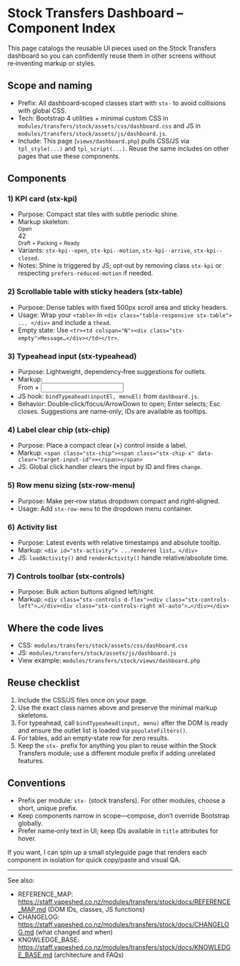 # Stock Transfers Dashboard – Component Index

This page catalogs the reusable UI pieces used on the Stock Transfers dashboard so you can confidently reuse them in other screens without re‑inventing markup or styles.

## Scope and naming

- Prefix: All dashboard‑scoped classes start with `stx-` to avoid collisions with global CSS.
- Tech: Bootstrap 4 utilities + minimal custom CSS in `modules/transfers/stock/assets/css/dashboard.css` and JS in `modules/transfers/stock/assets/js/dashboard.js`.
- Include: This page (`views/dashboard.php`) pulls CSS/JS via `tpl_style(...)` and `tpl_script(...)`. Reuse the same includes on other pages that use these components.

## Components

### 1) KPI card (stx-kpi)
- Purpose: Compact stat tiles with subtle periodic shine.
- Markup skeleton:
  <div class="card stx-kpi stx-kpi--open">
    <div class="card-body py-2">
      <div class="d-flex justify-content-between align-items-center">
        <div>
          <div class="text-muted text-uppercase" style="font-size:12px">Open</div>
          <div class="d-flex align-items-baseline">
            <div class="stx-kpi-value">42</div>
            <div class="ml-2 text-muted" style="font-size:12px">Draft + Packing + Ready</div>
          </div>
        </div>
        <div class="stx-kpi-icon" aria-hidden="true"><i class="fa fa-wrench"></i></div>
      </div>
    </div>
  </div>
- Variants: `stx-kpi--open`, `stx-kpi--motion`, `stx-kpi--arrive`, `stx-kpi--closed`.
- Notes: Shine is triggered by JS; opt‑out by removing class `stx-kpi` or respecting `prefers-reduced-motion` if needed.

### 2) Scrollable table with sticky headers (stx-table)
- Purpose: Dense tables with fixed 500px scroll area and sticky headers.
- Usage: Wrap your `<table>` in `<div class="table-responsive stx-table"> ... </div>` and include a `thead`.
- Empty state: Use `<tr><td colspan="N"><div class="stx-empty">Message…</div></td></tr>`.

### 3) Typeahead input (stx-typeahead)
- Purpose: Lightweight, dependency‑free suggestions for outlets.
- Markup:
  <div class="form-group stx-typeahead">
    <label>From <span class="stx-chip"><span class="stx-chip-x" data-clear="stx-filter-from">×</span></span></label>
    <input id="stx-filter-from" class="form-control" autocomplete="off">
    <div id="stx-ta-from" class="stx-typeahead-menu" style="display:none"></div>
  </div>
- JS hook: `bindTypeahead(inputEl, menuEl)` from `dashboard.js`.
- Behavior: Double‑click/focus/ArrowDown to open; Enter selects; Esc closes. Suggestions are name‑only; IDs are available as tooltips.

### 4) Label clear chip (stx-chip)
- Purpose: Place a compact clear (×) control inside a label.
- Markup: `<span class="stx-chip"><span class="stx-chip-x" data-clear="target-input-id">×</span></span>`
- JS: Global click handler clears the input by ID and fires `change`.

### 5) Row menu sizing (stx-row-menu)
- Purpose: Make per‑row status dropdown compact and right‑aligned.
- Usage: Add `stx-row-menu` to the dropdown menu container.

### 6) Activity list
- Purpose: Latest events with relative timestamps and absolute tooltip.
- Markup: `<div id="stx-activity"> ...rendered list… </div>`
- JS: `loadActivity()` and `renderActivity()` handle relative/absolute time.

### 7) Controls toolbar (stx-controls)
- Purpose: Bulk action buttons aligned left/right.
- Markup: `<div class="stx-controls d-flex"><div class="stx-controls-left">…</div><div class="stx-controls-right ml-auto">…</div></div>`

## Where the code lives
- CSS: `modules/transfers/stock/assets/css/dashboard.css`
- JS:  `modules/transfers/stock/assets/js/dashboard.js`
- View example: `modules/transfers/stock/views/dashboard.php`

## Reuse checklist
1. Include the CSS/JS files once on your page.
2. Use the exact class names above and preserve the minimal markup skeletons.
3. For typeahead, call `bindTypeahead(input, menu)` after the DOM is ready and ensure the outlet list is loaded via `populateFilters()`.
4. For tables, add an empty‑state row for zero results.
5. Keep the `stx-` prefix for anything you plan to reuse within the Stock Transfers module; use a different module prefix if adding unrelated features.

## Conventions
- Prefix per module: `stx-` (stock transfers). For other modules, choose a short, unique prefix.
- Keep components narrow in scope—compose, don’t override Bootstrap globally.
- Prefer name‑only text in UI; keep IDs available in `title` attributes for hover.

If you want, I can spin up a small styleguide page that renders each component in isolation for quick copy/paste and visual QA.

---

See also:
- REFERENCE_MAP: https://staff.vapeshed.co.nz/modules/transfers/stock/docs/REFERENCE_MAP.md (DOM IDs, classes, JS functions)
- CHANGELOG: https://staff.vapeshed.co.nz/modules/transfers/stock/docs/CHANGELOG.md (what changed and when)
- KNOWLEDGE_BASE: https://staff.vapeshed.co.nz/modules/transfers/stock/docs/KNOWLEDGE_BASE.md (architecture and FAQs)